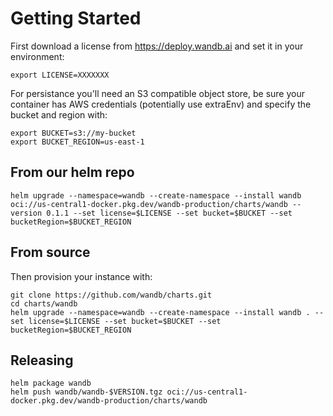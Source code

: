 # Getting Started

First download a license from https://deploy.wandb.ai and set it in your environment:

```shell
export LICENSE=XXXXXXX
```

For persistance you'll need an S3 compatible object store, be sure your container has AWS credentials (potentially use extraEnv) and specify the bucket and region with:

```shell
export BUCKET=s3://my-bucket
export BUCKET_REGION=us-east-1
```

## From our helm repo

```shell
helm upgrade --namespace=wandb --create-namespace --install wandb oci://us-central1-docker.pkg.dev/wandb-production/charts/wandb --version 0.1.1 --set license=$LICENSE --set bucket=$BUCKET --set bucketRegion=$BUCKET_REGION
```

## From source

Then provision your instance with:

```shell
git clone https://github.com/wandb/charts.git
cd charts/wandb
helm upgrade --namespace=wandb --create-namespace --install wandb . --set license=$LICENSE --set bucket=$BUCKET --set bucketRegion=$BUCKET_REGION
```

## Releasing

```shell
helm package wandb
helm push wandb/wandb-$VERSION.tgz oci://us-central1-docker.pkg.dev/wandb-production/charts/wandb
```
